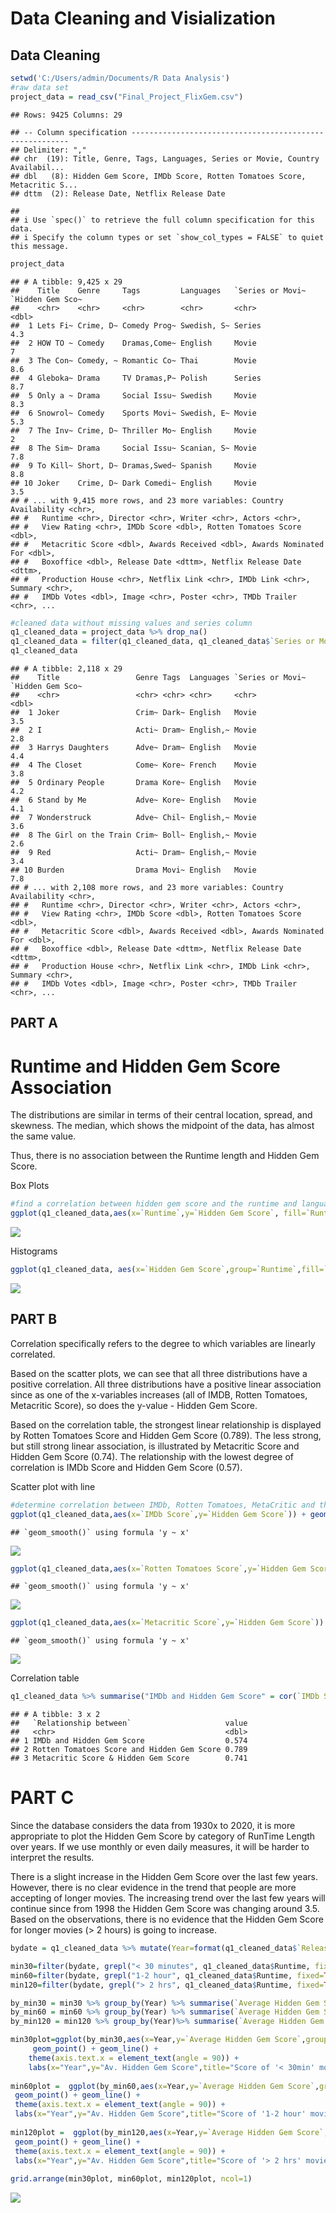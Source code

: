 Data Cleaning and Visialization
================

## Data Cleaning

``` r
setwd('C:/Users/admin/Documents/R Data Analysis')
#raw data set
project_data = read_csv("Final_Project_FlixGem.csv")
```

    ## Rows: 9425 Columns: 29

    ## -- Column specification --------------------------------------------------------
    ## Delimiter: ","
    ## chr  (19): Title, Genre, Tags, Languages, Series or Movie, Country Availabil...
    ## dbl   (8): Hidden Gem Score, IMDb Score, Rotten Tomatoes Score, Metacritic S...
    ## dttm  (2): Release Date, Netflix Release Date

    ## 
    ## i Use `spec()` to retrieve the full column specification for this data.
    ## i Specify the column types or set `show_col_types = FALSE` to quiet this message.

``` r
project_data
```

    ## # A tibble: 9,425 x 29
    ##    Title    Genre     Tags         Languages   `Series or Movi~ `Hidden Gem Sco~
    ##    <chr>    <chr>     <chr>        <chr>       <chr>                       <dbl>
    ##  1 Lets Fi~ Crime, D~ Comedy Prog~ Swedish, S~ Series                        4.3
    ##  2 HOW TO ~ Comedy    Dramas,Come~ English     Movie                         7  
    ##  3 The Con~ Comedy, ~ Romantic Co~ Thai        Movie                         8.6
    ##  4 Gleboka~ Drama     TV Dramas,P~ Polish      Series                        8.7
    ##  5 Only a ~ Drama     Social Issu~ Swedish     Movie                         8.3
    ##  6 Snowrol~ Comedy    Sports Movi~ Swedish, E~ Movie                         5.3
    ##  7 The Inv~ Crime, D~ Thriller Mo~ English     Movie                         2  
    ##  8 The Sim~ Drama     Social Issu~ Scanian, S~ Movie                         7.8
    ##  9 To Kill~ Short, D~ Dramas,Swed~ Spanish     Movie                         8.8
    ## 10 Joker    Crime, D~ Dark Comedi~ English     Movie                         3.5
    ## # ... with 9,415 more rows, and 23 more variables: Country Availability <chr>,
    ## #   Runtime <chr>, Director <chr>, Writer <chr>, Actors <chr>,
    ## #   View Rating <chr>, IMDb Score <dbl>, Rotten Tomatoes Score <dbl>,
    ## #   Metacritic Score <dbl>, Awards Received <dbl>, Awards Nominated For <dbl>,
    ## #   Boxoffice <dbl>, Release Date <dttm>, Netflix Release Date <dttm>,
    ## #   Production House <chr>, Netflix Link <chr>, IMDb Link <chr>, Summary <chr>,
    ## #   IMDb Votes <dbl>, Image <chr>, Poster <chr>, TMDb Trailer <chr>, ...

``` r
#cleaned data without missing values and series column
q1_cleaned_data = project_data %>% drop_na() 
q1_cleaned_data = filter(q1_cleaned_data, q1_cleaned_data$`Series or Movie`=="Movie")
q1_cleaned_data
```

    ## # A tibble: 2,118 x 29
    ##    Title                 Genre Tags  Languages `Series or Movi~ `Hidden Gem Sco~
    ##    <chr>                 <chr> <chr> <chr>     <chr>                       <dbl>
    ##  1 Joker                 Crim~ Dark~ English   Movie                         3.5
    ##  2 I                     Acti~ Dram~ English,~ Movie                         2.8
    ##  3 Harrys Daughters      Adve~ Dram~ English   Movie                         4.4
    ##  4 The Closet            Come~ Kore~ French    Movie                         3.8
    ##  5 Ordinary People       Drama Kore~ English   Movie                         4.2
    ##  6 Stand by Me           Adve~ Kore~ English   Movie                         4.1
    ##  7 Wonderstruck          Adve~ Chil~ English,~ Movie                         3.6
    ##  8 The Girl on the Train Crim~ Boll~ English,~ Movie                         2.6
    ##  9 Red                   Acti~ Dram~ English,~ Movie                         3.4
    ## 10 Burden                Drama Movi~ English   Movie                         7.8
    ## # ... with 2,108 more rows, and 23 more variables: Country Availability <chr>,
    ## #   Runtime <chr>, Director <chr>, Writer <chr>, Actors <chr>,
    ## #   View Rating <chr>, IMDb Score <dbl>, Rotten Tomatoes Score <dbl>,
    ## #   Metacritic Score <dbl>, Awards Received <dbl>, Awards Nominated For <dbl>,
    ## #   Boxoffice <dbl>, Release Date <dttm>, Netflix Release Date <dttm>,
    ## #   Production House <chr>, Netflix Link <chr>, IMDb Link <chr>, Summary <chr>,
    ## #   IMDb Votes <dbl>, Image <chr>, Poster <chr>, TMDb Trailer <chr>, ...

## PART A

# Runtime and Hidden Gem Score Association

The distributions are similar in terms of their central location,
spread, and skewness. The median, which shows the midpoint of the data,
has almost the same value.

Thus, there is no association between the Runtime length and Hidden Gem
Score.

Box Plots

``` r
#find a correlation between hidden gem score and the runtime and languages
ggplot(q1_cleaned_data,aes(x=`Runtime`,y=`Hidden Gem Score`, fill=`Runtime`)) + stat_boxplot(geom="errorbar",width=0.25) + geom_boxplot() + ylab("Hidden Gem Score")
```

![](Data-Cleaning-and-Visualization_files/figure-gfm/unnamed-chunk-2-1.png)<!-- -->

Histograms

``` r
ggplot(q1_cleaned_data, aes(x=`Hidden Gem Score`,group=`Runtime`,fill=`Runtime`)) + geom_histogram(bins=25,col="black") + facet_grid(rows=vars(`Runtime`))
```

![](Data-Cleaning-and-Visualization_files/figure-gfm/unnamed-chunk-3-1.png)<!-- -->

## PART B

Correlation specifically refers to the degree to which variables are
linearly correlated.

Based on the scatter plots, we can see that all three distributions have
a positive correlation. All three distributions have a positive linear
association since as one of the x-variables increases (all of IMDB,
Rotten Tomatoes, Metacritic Score), so does the y-value - Hidden Gem
Score.

Based on the correlation table, the strongest linear relationship is
displayed by Rotten Tomatoes Score and Hidden Gem Score (0.789). The
less strong, but still strong linear association, is illustrated by
Metacritic Score and Hidden Gem Score (0.74). The relationship with the
lowest degree of correlation is IMDb Score and Hidden Gem Score (0.57).

Scatter plot with line

``` r
#determine correlation between IMDb, Rotten Tomatoes, MetaCritic and the Hiden Gem SCore
ggplot(q1_cleaned_data,aes(x=`IMDb Score`,y=`Hidden Gem Score`)) + geom_point()  + labs(x="IMDb Score", y="Hidden Gem Score", title="IMDb Score vs Hidden Gem Score") + theme(legend.position = "none") + geom_smooth(method="lm",col="blue")
```

    ## `geom_smooth()` using formula 'y ~ x'

![](Data-Cleaning-and-Visualization_files/figure-gfm/unnamed-chunk-4-1.png)<!-- -->

``` r
ggplot(q1_cleaned_data,aes(x=`Rotten Tomatoes Score`,y=`Hidden Gem Score`)) + geom_point()  + labs(x="Rotten Tomatoes Score", y="Hidden Gem Score", title="Rotten Tomatoes vs Hidden Gem") + theme(legend.position = "none") + geom_smooth(method="lm",col="blue")
```

    ## `geom_smooth()` using formula 'y ~ x'

![](Data-Cleaning-and-Visualization_files/figure-gfm/unnamed-chunk-4-2.png)<!-- -->

``` r
ggplot(q1_cleaned_data,aes(x=`Metacritic Score`,y=`Hidden Gem Score`)) + geom_point()  + labs(x="Metacritic Score", y="Hidden Gem Score", title="Metacritic Score vs. Hidden Gem Score") + theme(legend.position = "none") + geom_smooth(method="lm",col="blue")
```

    ## `geom_smooth()` using formula 'y ~ x'

![](Data-Cleaning-and-Visualization_files/figure-gfm/unnamed-chunk-4-3.png)<!-- -->

Correlation table

``` r
q1_cleaned_data %>% summarise("IMDb and Hidden Gem Score" = cor(`IMDb Score`,`Hidden Gem Score`), "Rotten Tomatoes Score and Hidden Gem Score" = cor(`Hidden Gem Score`,`Rotten Tomatoes Score`), "Metacritic Score & Hidden Gem Score" = cor(`Hidden Gem Score`,`Metacritic Score`)) %>% pivot_longer(cols=c(ends_with( "Hidden Gem Score" )), names_to="Relationship between" )
```

    ## # A tibble: 3 x 2
    ##   `Relationship between`                     value
    ##   <chr>                                      <dbl>
    ## 1 IMDb and Hidden Gem Score                  0.574
    ## 2 Rotten Tomatoes Score and Hidden Gem Score 0.789
    ## 3 Metacritic Score & Hidden Gem Score        0.741

# PART C

Since the database considers the data from 1930x to 2020, it is more
appropriate to plot the Hidden Gem Score by category of RunTime Length
over years. If we use monthly or even daily measures, it will be harder
to interpret the results.

There is a slight increase in the Hidden Gem Score over the last few
years. However, there is no clear evidence in the trend that people are
more accepting of longer movies. The increasing trend over the last few
years will continue since from 1998 the Hidden Gem Score was changing
around 3.5. Based on the observations, there is no evidence that the
Hidden Gem Score for longer movies (> 2 hours) is going to increase.

``` r
bydate = q1_cleaned_data %>% mutate(Year=format(q1_cleaned_data$`Release Date`, format="%Y"))

min30=filter(bydate, grepl("< 30 minutes", q1_cleaned_data$Runtime, fixed=TRUE))
min60=filter(bydate, grepl("1-2 hour", q1_cleaned_data$Runtime, fixed=TRUE))
min120=filter(bydate, grepl("> 2 hrs", q1_cleaned_data$Runtime, fixed=TRUE))

by_min30 = min30 %>% group_by(Year) %>% summarise(`Average Hidden Gem Score`=mean(`Hidden Gem Score`))
by_min60 = min60 %>% group_by(Year) %>% summarise(`Average Hidden Gem Score`=mean(`Hidden Gem Score`))
by_min120 = min120 %>% group_by(Year)%>% summarise(`Average Hidden Gem Score`=mean(`Hidden Gem Score`))

min30plot=ggplot(by_min30,aes(x=Year,y=`Average Hidden Gem Score`,group=1)) +
     geom_point() + geom_line() +
    theme(axis.text.x = element_text(angle = 90)) +
    labs(x="Year",y="Av. Hidden Gem Score",title="Score of '< 30min' movies by year") 
 
min60plot =  ggplot(by_min60,aes(x=Year,y=`Average Hidden Gem Score`,group=1)) +
 geom_point() + geom_line() +
 theme(axis.text.x = element_text(angle = 90)) +
 labs(x="Year",y="Av. Hidden Gem Score",title="Score of '1-2 hour' movies by year") 
 
min120plot =  ggplot(by_min120,aes(x=Year,y=`Average Hidden Gem Score`,group=1)) +
 geom_point() + geom_line() +
 theme(axis.text.x = element_text(angle = 90)) +
 labs(x="Year",y="Av. Hidden Gem Score",title="Score of '> 2 hrs' movies by year") 
 
grid.arrange(min30plot, min60plot, min120plot, ncol=1)
```

![](Data-Cleaning-and-Visualization_files/figure-gfm/unnamed-chunk-6-1.png)<!-- -->
